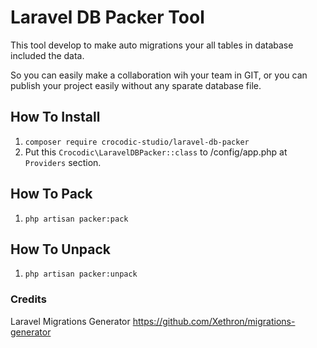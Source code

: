 # Laravel DB Packer Tool
This tool develop to make auto migrations your all tables in database included the data.

So you can easily make a collaboration wih your team in GIT, or you can publish your project easily without any sparate database file.

## How To Install
1. ``composer require crocodic-studio/laravel-db-packer``
1. Put this ``Crocodic\LaravelDBPacker::class`` to /config/app.php at ``Providers`` section.

## How To Pack
1. ``php artisan packer:pack``

## How To Unpack
1. ``php artisan packer:unpack``

### Credits
Laravel Migrations Generator 
https://github.com/Xethron/migrations-generator